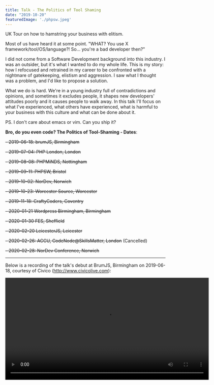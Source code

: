 ```yaml
---
title: Talk - The Politics of Tool Shaming
date: "2019-10-20"
featuredImage: './phpsw.jpeg'
---
```


UK Tour on how to hamstring your business with elitism.

<!-- end -->

Most of us have heard it at some point. "WHAT? You use X framework/tool/OS/language?! So... you're a bad developer then?"

I did not come from a Software Development background into this industry. I was an outsider, but it's what I wanted to do my whole life. This is my story: how I refocused and retrained in my career to be confronted with a nightmare of gatekeeping, elistism and 
aggression. I saw what I thought was a problem, and I'd like to propose a solution.

What we do is hard. We're in a young industry full of contradictions and opinions, and sometimes it excludes people, it shapes new developers' attitudes poorly and it causes people to walk away. In this talk I'll focus on what I've experienced, what others have experienced, what is harmful to your business with this culture and what can be done about it.

PS. I don't care about emacs or vim. Can you ship it?

**Bro, do you even code? The Politics of Tool-Shaming - Dates**:

~~- 2019-06-18: brumJS, Birmingham~~

~~- 2019-07-04: PHP London, London~~

~~- 2019-08-08: PHPMiNDS, Nottingham~~

~~- 2019-09-11: PHPSW, Bristol~~

~~- 2019-10-02: NorDev, Norwich~~

~~- 2019-10-23: Worcester Source, Worcester~~

~~- 2019-11-18: CraftyCoders, Coventry~~

~~- 2020-01-21 Wordpress Birmingham, Birmingham~~

~~- 2020-01-30 FES, Sheffield~~

~~- 2020-02-20 LeicesterJS, Leicester~~

~~- 2020-02-26: ACCU, CodeNode@SkillsMatter, London~~ (Cancelled)

~~- 2020-02-28: NorDev Conference, Norwich~~


---


Below is a recording of the talk's debut at BrumJS, Birmingham on 2019-06-18, courtesy of Civico (http://www.civicolive.com):

 <video style="width:640px; height:320px; text-align: center" src="https://tool-shaming.s3-eu-west-1.amazonaws.com/code_360p.mp4" controls="">
Use an HTML5 video tag compatible browser to view this video.
</video> 
